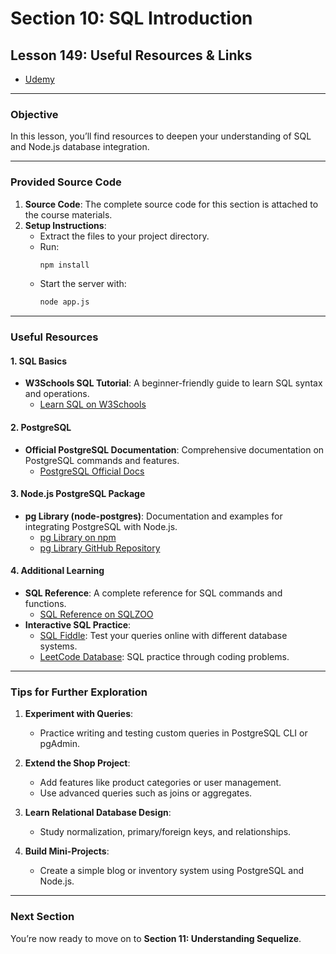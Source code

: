 # Section 10: SQL Introduction

## **Lesson 149: Useful Resources & Links**

- [Udemy](https://www.udemy.com/course/nodejs-the-complete-guide/learn/lecture/11738994#overview)

---

### **Objective**

In this lesson, you’ll find resources to deepen your understanding of SQL and Node.js database integration.

---

### **Provided Source Code**

1. **Source Code**: The complete source code for this section is attached to the course materials.
2. **Setup Instructions**:
   - Extract the files to your project directory.
   - Run:
     ```bash
     npm install
     ```
   - Start the server with:
     ```bash
     node app.js
     ```

---

### **Useful Resources**

#### **1. SQL Basics**

- **W3Schools SQL Tutorial**: A beginner-friendly guide to learn SQL syntax and operations.
  - [Learn SQL on W3Schools](https://www.w3schools.com/sql/)

#### **2. PostgreSQL**

- **Official PostgreSQL Documentation**: Comprehensive documentation on PostgreSQL commands and features.
  - [PostgreSQL Official Docs](https://www.postgresql.org/docs/)

#### **3. Node.js PostgreSQL Package**

- **pg Library (node-postgres)**: Documentation and examples for integrating PostgreSQL with Node.js.
  - [pg Library on npm](https://www.npmjs.com/package/pg)
  - [pg Library GitHub Repository](https://github.com/brianc/node-postgres)

#### **4. Additional Learning**

- **SQL Reference**: A complete reference for SQL commands and functions.
  - [SQL Reference on SQLZOO](https://sqlzoo.net/)
- **Interactive SQL Practice**:
  - [SQL Fiddle](http://sqlfiddle.com/): Test your queries online with different database systems.
  - [LeetCode Database](https://leetcode.com/problemset/database/): SQL practice through coding problems.

---

### **Tips for Further Exploration**

1. **Experiment with Queries**:

   - Practice writing and testing custom queries in PostgreSQL CLI or pgAdmin.

2. **Extend the Shop Project**:

   - Add features like product categories or user management.
   - Use advanced queries such as joins or aggregates.

3. **Learn Relational Database Design**:

   - Study normalization, primary/foreign keys, and relationships.

4. **Build Mini-Projects**:
   - Create a simple blog or inventory system using PostgreSQL and Node.js.

---

### **Next Section**

You’re now ready to move on to **Section 11: Understanding Sequelize**.
